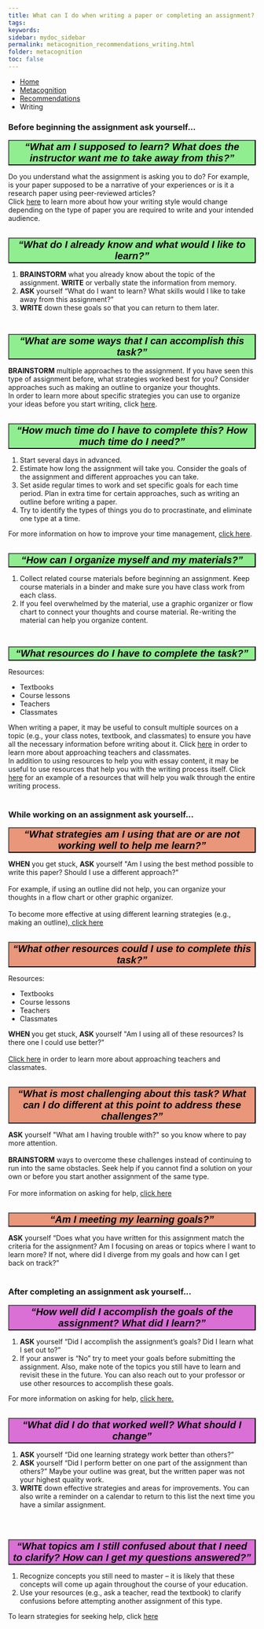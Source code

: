```yaml
---
title: What can I do when writing a paper or completing an assignment?
tags: 
keywords: 
sidebar: mydoc_sidebar
permalink: metacognition_recommendations_writing.html
folder: metacognition
toc: false
---
```


<style>
.question {
	font-size:135%; 
	color:#660066; 
	font-style: italic;
}
</style>

<ul class="breadcrumb">
    <li><a href="index.html">Home</a></li>
    <li><a href="metacognition.html">Metacognition</a></li>
    <li><a href="metacognition_recommendations.html">Recommendations</a></li>
    <li class="active">Writing</li>
</ul>

### Before beginning the assignment ask yourself...

<button data-toggle="collapse" data-target="#writingbefore1" style="background-color:LightGreen; width:100%; font-size:20px"><b><i>“What am I supposed to learn? What does the instructor want me to take away from this?”</i></b></button>

<div id="writingbefore1" class="collapse">
Do you understand what the assignment is asking you to do? For example, is your paper supposed to be a narrative of your experiences or is it a research paper using peer-reviewed articles?
<br>
Click <a href="http://owl.excelsior.edu/writing-process/audience-awareness/">here</a> to learn more about how your writing style would change depending on the type of paper you are required to write and your intended audience. 
<br>
<br>
</div>

<button data-toggle="collapse" data-target="#writingbefore2" style="background-color:LightGreen; width:100%; font-size:20px"><b><i>“What do I already know and what would I like to learn?”</i></b></button>

<div id="writingbefore2" class="collapse">
<ol>
<li> <b>BRAINSTORM</b> what you already know about the topic of the assignment. <b>WRITE</b> or verbally state the information from memory.</li>
<li> <b>ASK</b> yourself “What do I want to learn? What skills would I like to take away from this assignment?” </li>
<li> <b>WRITE</b> down these goals so that you can return to them later.</li>
</ol>
<br>
</div>

<button data-toggle="collapse" data-target="#writingbefore3" style="background-color:LightGreen; width:100%; font-size:20px"><b><i>“What are some ways that I can accomplish this task?”</i></b></button>

<div id="writingbefore3" class="collapse">
<b>BRAINSTORM</b> multiple approaches to the assignment. If you have seen this type of assignment before, what strategies worked best for you? Consider approaches such as making an outline to organize your thoughts.
<br>
In order to learn more about specific strategies you can use to organize your ideas before you start writing, click <a href="http://owl.excelsior.edu/writing-process/prewriting-strategies/">here</a>.
<br>
<br>
</div>

<button data-toggle="collapse" data-target="#writingbefore4" style="background-color:LightGreen; width:100%; font-size:20px"><b><i>“How much time do I have to complete this? How much time do I need?”</i></b></button>

<div id="writingbefore4" class="collapse">
<ol>
<li> Start several days in advanced. </li>
<li> Estimate how long the assignment will take you. Consider the goals of the assignment and different approaches you can take. </li>
<li> Set aside regular times to work and set specific goals for each time period. Plan in extra time for certain approaches, such as writing an outline before writing a paper. </li>
<li> Try to identify the types of things you do to procrastinate, and eliminate one type at a time. </li>
</ol>
For more information on how to improve your time management, <a href="http://srl.daacs.net/managing_time.html">click here</a>.
<br>
<br>
</div>

<button data-toggle="collapse" data-target="#writingbefore5" style="background-color:LightGreen; width:100%; font-size:20px"><b><i>“How can I organize myself and my materials?”</i></b></button>

<div id="writingbefore5" class="collapse">
<ol>
<li> Collect related course materials before beginning an assignment. Keep course materials in a binder and make sure you have class work from each class. </li>
<li> If you feel overwhelmed by the material, use a graphic organizer or flow chart to connect your thoughts and course material. Re-writing the material can help you organize content. </li>
</ol>
<br>
</div> 

<button data-toggle="collapse" data-target="#writingbefore6" style="background-color:LightGreen; width:100%; font-size:20px"><b><i>“What resources do I have to complete the task?”</i></b></button>

<div id="writingbefore6" class="collapse">
Resources:
<ul>
<li> Textbooks </li>
<li> Course lessons </li>
<li> Teachers </li>
<li> Classmates </li>
</ul>
When writing a paper, it may be useful to consult multiple sources on a topic (e.g., your class notes, textbook, and classmates) to ensure you have all the necessary information before writing about it. Click <a href="http://srl.daacs.net/help_seeking.html">here</a> in order to learn more about approaching teachers and classmates.
<br>
In addition to using resources to help you with essay content, it may be useful to use resources that help you with the writing process itself. Click <a href="http://owl.excelsior.edu/writing-process/writing-process-overview/">here</a> for an example of a resources that will help you walk through the entire writing process.
<br>
<br>
</div>





### While working on an assignment ask yourself...

<button data-toggle="collapse" data-target="#writingduring1" style="background-color:DarkSalmon; width:100%; font-size:20px"><b><i>“What strategies am I using that are or are not working well to help me learn?”</i></b></button>

<div id="writingduring1" class="collapse">
<b> WHEN</b> you get stuck, <b> ASK</b> yourself "Am I using the best method possible to write this paper? Should I use a different approach?"
<br>
<br>
For example, if using an outline did not help, you can organize your thoughts in a flow chart or other graphic organizer. 
<br>
<br>
To become more effective at using different learning strategies (e.g., making an outline),<a href="http://srl.daacs.net/strategies.html"> click here</a>
<br>
<br>
</div>


<button data-toggle="collapse" data-target="#writingduring2" style="background-color:DarkSalmon; width:100%; font-size:20px"><b><i>“What other resources could I use to complete this task?”</i></b></button>

<div id="writingduring2" class="collapse">
Resources:
<ul>
<li> Textbooks </li>
<li> Course lessons </li>
<li> Teachers </li>
<li> Classmates </li>
</ul>
<b> WHEN </b>you get stuck, <b> ASK </b>yourself "Am I using all of these resources? Is there one I could use better?"
<br>
<br>
<a href="http://srl.daacs.net/help_seeking.html"> Click here</a> in order to learn more about approaching teachers and classmates.
<br>
<br>
</div>

<button data-toggle="collapse" data-target="#writingduring3" style="background-color:DarkSalmon; width:100%; font-size:20px"><b><i>“What is most challenging about this task? What can I do different at this point to address these challenges?”</i></b></button>

<div id="writingduring3" class="collapse">
<b>ASK</b> yourself "What am I having trouble with?" so you know where to pay more attention.
<br>
<br>
<b>BRAINSTORM</b> ways to overcome these challenges instead of continuing to run into the same obstacles. Seek help if you cannot find a solution on your own or before you start another assignment of the same type.
<br>
<br>
For more information on asking for help, <a href="http://srl.daacs.net/help_seeking.html">click here</a>
<br>
<br>
</div>

<button data-toggle="collapse" data-target="#writingduring4" style="background-color:DarkSalmon; width:100%; font-size:20px"><b><i>“Am I meeting my learning goals?”</i></b></button>

<div id="writingduring4" class="collapse">
<b>ASK</b> yourself “Does what you have written for this assignment match the criteria for the assignment? Am I focusing on areas or topics where I want to learn more? If not, where did I diverge from my goals and how can I get back on track?”
<br>
<br>
</div>


### After completing an assignment ask yourself...

<button data-toggle="collapse" data-target="#writingafter1" style="background-color:Orchid; width:100%; font-size:20px"><b><i>“How well did I accomplish the goals of the assignment? What did I learn?”</i></b></button>

<div id="writingafter1" class="collapse">
<ol>
<li><b>ASK</b> yourself “Did I accomplish the assignment’s goals? Did I learn what I set out to?”</li>
<li> If your answer is “No” try to meet your goals before submitting the assignment. Also, make note of the topics you still have to learn and revisit these in the future. You can also reach out to your professor or use other resources to accomplish these goals.</li>
</ol>
For more information on asking for help, <a href="http://srl.daacs.net/help_seeking.html">click here.</a>
<br>
<br>
</div>

<button data-toggle="collapse" data-target="#writingafter2" style="background-color:Orchid; width:100%; font-size:20px"><b><i>“What did I do that worked well? What should I change”</i></b></button>

<div id="writingafter2" class="collapse">
<ol>
<li><b>ASK</b> yourself “Did one learning strategy work better than others?”</li>
<li><b>ASK</b> yourself “Did I perform better on one part of the assignment than others?” Maybe your outline was great, but the written paper was not your highest quality work. </li>
<li><b>WRITE</b> down effective strategies and areas for improvements. You can also write a reminder on a calendar to return to this list the next time you have a similar assignment.</li>
</ol>
<br>
<br>
</div>

<button data-toggle="collapse" data-target="#writingafter3" style="background-color:Orchid; width:100%; font-size:20px"><b><i>“What topics am I still confused about that I need to clarify? How can I get my questions answered?”</i></b></button>

<div id="writingafter3" class="collapse">
<ol>
<li>Recognize concepts you still need to master – it is likely that these concepts will come up again throughout the course of your education.</li>
<li>Use your resources (e.g., ask a teacher, read the textbook) to clarify confusions before attempting another assignment of this type.
</li>
</ol>
To learn strategies for seeking help, click <a href="http://srl.daacs.net/help_seeking.html">here</a>
<br>
<br>
</div>

